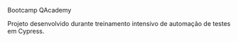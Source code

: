 Bootcamp QAcademy

Projeto desenvolvido durante treinamento intensivo de automação de
testes em Cypress. 

